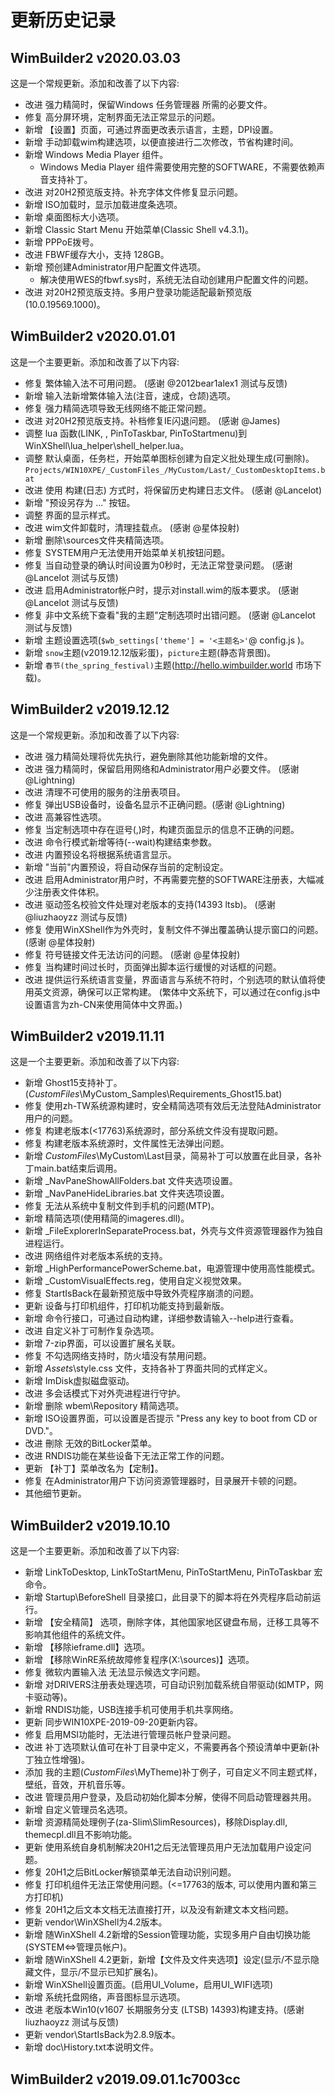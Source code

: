 # 更新历史记录

## WimBuilder2 v2020.03.03
这是一个常规更新。添加和改善了以下内容:

* 改进 强力精简时，保留Windows 任务管理器 所需的必要文件。
* 修复 高分屏环境，定制界面无法正常显示的问题。
* 新增 【设置】页面，可通过界面更改表示语言，主题，DPI设置。
* 新增 手动卸载wim构建选项，以便直接进行二次修改，节省构建时间。
* 新增 Windows Media Player 组件。
   * Windows Media Player 组件需要使用完整的SOFTWARE，不需要依赖声音支持补丁。
* 改进 对20H2预览版支持。补充字体文件修复显示问题。
* 新增 ISO加载时，显示加载进度条选项。
* 新增 桌面图标大小选项。
* 新增 Classic Start Menu 开始菜单(Classic Shell v4.3.1)。
* 新增 PPPoE拨号。
* 改进 FBWF缓存大小，支持 128GB。
* 新增 预创建Administrator用户配置文件选项。
  * 解决使用WES的fbwf.sys时，系统无法自动创建用户配置文件的问题。
* 改进 对20H2预览版支持。多用户登录功能适配最新预览版(10.0.19569.1000)。


## WimBuilder2 v2020.01.01
这是一个主要更新。添加和改善了以下内容:

* 修复 繁体输入法不可用问题。 (感谢 @2012bear1alex1 测试与反馈)
* 新增 输入法新增繁体输入法(注音，速成，仓颉)选项。
* 修复 强力精简选项导致无线网络不能正常问题。
* 改进 对20H2预览版支持。补档修复IE闪退问题。 (感谢 @James)
* 调整 lua 函数(LINK, , PinToTaskbar, PinToStartmenu)到WinXShell\lua_helper\shell_helper.lua。
* 调整 默认桌面，任务栏，开始菜单图标创建为自定义批处理生成(可删除)。
   `Projects/WIN10XPE/_CustomFiles_/MyCustom/Last/_CustomDesktopItems.bat`
* 改进 使用 构建(日志) 方式时，将保留历史构建日志文件。 (感谢 @Lancelot)
* 新增 "预设另存为 ..." 按钮。
* 调整 界面的显示样式。
* 改进 wim文件卸载时，清理挂载点。 (感谢 @星体投射)
* 新增 删除\sources文件夹精简选项。
* 修复 SYSTEM用户无法使用开始菜单关机按钮问题。
* 修复 当自动登录的确认时间设置为0秒时，无法正常登录问题。 (感谢 @Lancelot 测试与反馈)
* 改进 启用Administrator帐户时，提示对install.wim的版本要求。 (感谢 @Lancelot 测试与反馈)
* 修复 非中文系统下查看"我的主题"定制选项时出错问题。 (感谢 @Lancelot 测试与反馈)
* 新增 主题设置选项(`$wb_settings['theme'] = '<主题名>'`@ config.js )。
* 新增 `snow`主题(v2019.12.12版彩蛋)，`picture`主题(静态背景图)。
* 新增 `春节(the_spring_festival)`主题(http://hello.wimbuilder.world 市场下载)。


## WimBuilder2 v2019.12.12
这是一个常规更新。添加和改善了以下内容:

* 改进 强力精简处理将优先执行，避免删除其他功能新增的文件。
* 改进 强力精简时，保留启用网络和Administrator用户必要文件。 (感谢 @Lightning)
* 改进 清理不可使用的服务的注册表项目。
* 修复 弹出USB设备时，设备名显示不正确问题。(感谢 @Lightning)
* 改进 高兼容性选项。
* 修复 当定制选项中存在逗号(,)时，构建页面显示的信息不正确的问题。
* 改进 命令行模式新增等待(--wait)构建结束参数。
* 改进 内置预设名将根据系统语言显示。
* 新增 "当前"内置预设，将自动保存当前的定制设定。
* 改进 启用Administrator用户时，不再需要完整的SOFTWARE注册表，大幅减少注册表文件体积。
* 改进 驱动签名校验文件处理对老版本的支持(14393 ltsb)。 (感谢 @liuzhaoyzz 测试与反馈)
* 修复 使用WinXShell作为外壳时，复制文件不弹出覆盖确认提示窗口的问题。 (感谢 @星体投射)
* 修复 符号链接文件无法访问的问题。 (感谢 @星体投射)
* 修复 当构建时间过长时，页面弹出脚本运行缓慢的对话框的问题。
* 改进 提供运行系统语言变量，界面语言与系统不符时，个别选项的默认值将使用英文资源，确保可以正常构建。
       (繁体中文系统下，可以通过在config.js中设置语言为zh-CN来使用简体中文界面。)


## WimBuilder2 v2019.11.11
这是一个主要更新。添加和改善了以下内容:

* 新增 Ghost15支持补丁。(_CustomFiles_\MyCustom_Samples\Requirements_Ghost15.bat)
* 修复 使用zh-TW系统源构建时，安全精简选项有效后无法登陆Administrator用户的问题。
* 修复 构建老版本(<17763)系统源时，部分系统文件没有提取问题。
* 修复 构建老版本系统源时，文件属性无法弹出问题。
* 新增 _CustomFiles_\MyCustom\Last目录，简易补丁可以放置在此目录，各补丁main.bat结束后调用。
* 新增 _NavPaneShowAllFolders.bat 文件夹选项设置。
* 新增 _NavPaneHideLibraries.bat 文件夹选项设置。
* 修复  无法从系统中复制文件到手机的问题(MTP)。
* 新增 精简选项(使用精简的imageres.dll)。
* 新增 _FileExplorerInSeparateProcess.bat，外壳与文件资源管理器作为独自进程运行。
* 改进 网络组件对老版本系统的支持。
* 新增 _HighPerformancePowerScheme.bat，电源管理中使用高性能模式。
* 新增 _CustomVisualEffects.reg，使用自定义视觉效果。
* 修复 StartIsBack在最新预览版中导致外壳程序崩溃的问题。
* 更新 设备与打印机组件，打印机功能支持到最新版。
* 新增 命令行接口，可通过自动构建，详细参数请输入--help进行查看。
* 改进 自定义补丁可制作复杂选项。
* 新增 7-zip界面，可以设置扩展名关联。
* 修复 不勾选网络支持时，防火墙没有禁用问题。
* 新增 _Assets_\style.css 文件，支持各补丁界面共同的式样定义。
* 新增 ImDisk虚拟磁盘驱动。
* 改进 多会话模式下对外壳进程进行守护。
* 新增 删除 wbem\Repository 精简选项。
* 新增 ISO设置界面，可以设置是否提示 "Press any key to boot from CD or DVD."。
* 改进 刪除 无效的BitLocker菜单。
* 改进 RNDIS功能在某些设备下无法正常工作的问题。
* 更新 【补丁】菜单改名为【定制】。
* 修复 在Administrator用户下访问资源管理器时，目录展开卡顿的问题。
* 其他细节更新。


## WimBuilder2 v2019.10.10
这是一个主要更新。添加和改善了以下内容:

* 新增 LinkToDesktop, LinkToStartMenu, PinToStartMenu, PinToTaskbar 宏命令。
* 新增 Startup\BeforeShell 目录接口，此目录下的脚本将在外壳程序启动前运行。
* 新增 【安全精简】 选项，刪除字体，其他国家地区键盘布局，迁移工具等不影响其他组件的系统文件。
* 新增 【移除ieframe.dll】选项。
* 新增 【移除WinRE系统故障修复程序(X:\sources)】选项。
* 修复 微软内置输入法 无法显示候选文字问题。
* 新增 对DRIVERS注册表处理选项，可自动识别加载系统自带驱动(如MTP，网卡驱动等)。
* 新增 RNDIS功能，USB连接手机可使用手机共享网络。
* 更新 同步WIN10XPE-2019-09-20更新内容。
* 修复 启用MSI功能时，无法进行管理员帐户登录问题。
* 改进 补丁选项默认值可在补丁目录中定义，不需要再各个预设清单中更新(补丁独立性增强)。
* 添加 我的主题(_CustomFiles_\MyTheme)补丁例子，可自定义不同主题式样，壁纸，音效，开机音乐等。
* 改进 管理员用户登录，及启动初始化脚本分解，使得不同启动管理器共用。
* 新增 自定义管理员名选项。
* 新增 资源精简处理例子(za-Slim\SlimResources)，移除Display.dll, themecpl.dll且不影响功能。
* 更新 使用系统自身机制解决20H1之后无法管理员用户无法加载用户设定问题。
* 修复 20H1之后BitLocker解锁菜单无法自动识别问题。
* 修复 打印机组件无法正常使用问题。(<=17763的版本, 可以使用内置和第三方打印机)
* 修复 20H1之后文本文档无法直接打开，以及没有新建文本文档问题。
* 更新 vendor\WinXShell为4.2版本。
* 新增 随WinXShell 4.2新增的Session管理功能，实现多用户自由切换功能(SYSTEM<=>管理员帐户)。
* 新增 随WinXShell 4.2更新，新增【文件及文件夹选项】设定(显示/不显示隐藏文件，显示/不显示已知扩展名)。
* 新增 WinXShell设置页面。(启用UI_Volume，启用UI_WIFI选项)
* 新增 系统托盘网络，声音图标显示选项。
* 改进 老版本Win10(v1607 长期服务分支 (LTSB) 14393)构建支持。(感谢 liuzhaoyzz 测试与反馈)
* 更新 vendor\StartIsBack为2.8.9版本。
* 新增 doc\History.txt本说明文件。

## WimBuilder2 v2019.09.01.1c7003cc
